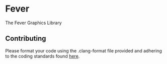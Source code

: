 # Fever 
The Fever Graphics Library

## Contributing

Please format your code using the .clang-format file provided and adhering to
the coding standards found [here](http://llvm.org/docs/CodingStandards.html).

